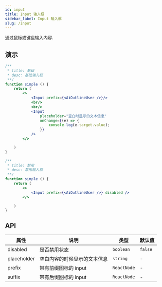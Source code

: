 ```yaml
---
id: input
title: Input 输入框
sidebar_label: Input 输入框
slug: /input
---
```


通过鼠标或键盘输入内容.


## 演示

```jsx live
/**
 * title: 基础
 * desc: 基础输入框
 **/
function simple () {
    return (
        <>
            <Input prefix={<AiOutlineUser />}/>
            <br/>
            <br/>
            <Input
                placeholder="空白时显示的文本信息"
                onChange={(e) => {
                    console.log(e.target.value);
                }}
            />
        </>

    )
}
```

```jsx live
/**
 * title: 禁用
 * desc: 禁用输入框
 **/
function simple () {
    return (
        <>
            <Input prefix={<AiOutlineUser />} disabled />
        </>

    )
}
```



## API 

| 属性       | 说明                     | 类型                   | 默认值
|-----      |------                   |------                 |------------
|disabled   |是否禁用状态               |`boolean`              |`false`
|placeholder|空白内容的时候显示的文本信息  |`string`               | - 
|prefix     |带有前缀图标的 input        |`ReactNode`            | -
|suffix     |带有后缀图标的 input        |`ReactNode`            | -